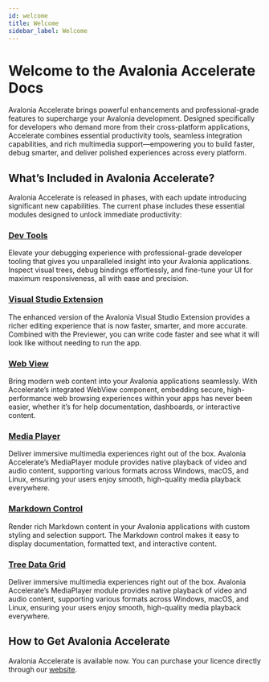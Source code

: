 ```yaml
---
id: welcome
title: Welcome
sidebar_label: Welcome
---
```


# Welcome to the Avalonia Accelerate Docs

Avalonia Accelerate brings powerful enhancements and professional-grade features to supercharge your Avalonia development. Designed specifically for developers who demand more from their cross-platform applications, Accelerate combines essential productivity tools, seamless integration capabilities, and rich multimedia support—empowering you to build faster, debug smarter, and deliver polished experiences across every platform.

## What’s Included in Avalonia Accelerate?

Avalonia Accelerate is released in phases, with each update introducing significant new capabilities. The current phase includes these essential modules designed to unlock immediate productivity:

### [Dev Tools](./tools/dev-tools/getting-started)

Elevate your debugging experience with professional-grade developer tooling that gives you unparalleled insight into your Avalonia applications. Inspect visual trees, debug bindings effortlessly, and fine-tune your UI for maximum responsiveness, all with ease and precision.

### [Visual Studio Extension](./tools/vs-ext/getting-started)

The enhanced version of the Avalonia Visual Studio Extension provides a richer editing experience that is now faster, smarter, and more accurate. Combined with the Previewer, you can write code faster and see what it will look like without needing to run the app.

### [Web View](./components/webview/quickstart)

Bring modern web content into your Avalonia applications seamlessly. With Accelerate’s integrated WebView component, embedding secure, high-performance web browsing experiences within your apps has never been easier, whether it’s for help documentation, dashboards, or interactive content.

### [Media Player](./components/media-player/quickstart)

Deliver immersive multimedia experiences right out of the box. Avalonia Accelerate’s MediaPlayer module provides native playback of video and audio content, supporting various formats across Windows, macOS, and Linux, ensuring your users enjoy smooth, high-quality media playback everywhere.

### [Markdown Control](./components/markdown/quickstart)

Render rich Markdown content in your Avalonia applications with custom styling and selection support. The Markdown control makes it easy to display documentation, formatted text, and interactive content.

### [Tree Data Grid](./components/treedatagrid/quickstart)

Deliver immersive multimedia experiences right out of the box. Avalonia Accelerate’s MediaPlayer module provides native playback of video and audio content, supporting various formats across Windows, macOS, and Linux, ensuring your users enjoy 
smooth, high-quality media playback everywhere.

## How to Get Avalonia Accelerate

Avalonia Accelerate is available now. You can purchase your licence directly through our [website](https://avaloniaui.net/accelerate).
